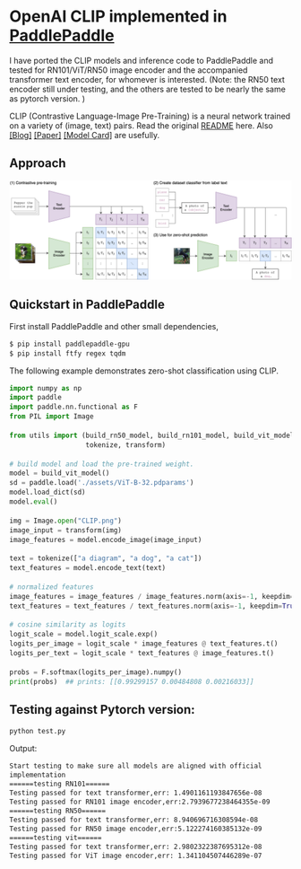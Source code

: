 # OpenAI CLIP implemented in [PaddlePaddle](https://github.com/PaddlePaddle/Paddle)

I have ported the CLIP models and inference code to PaddlePaddle and tested for RN101/ViT/RN50 image encoder and the accompanied transformer text encoder, for whomever is interested. (Note: the RN50 text encoder still under testing, and the others are tested to be  nearly the same as pytorch version. )

CLIP (Contrastive Language-Image Pre-Training) is a neural network trained on a variety of (image, text) pairs. Read the original [README](./README_orig.md) here. Also
[[Blog]](https://openai.com/blog/clip/) [[Paper]](https://arxiv.org/abs/2103.00020) [[Model Card]](model-card.md) are usefully.

## Approach

![CLIP](CLIP.png)

## Quickstart in PaddlePaddle
First install PaddlePaddle and other small dependencies,
``` bash
$ pip install paddlepaddle-gpu
$ pip install ftfy regex tqdm
```
The following example demonstrates zero-shot classification using CLIP.

``` python
import numpy as np
import paddle
import paddle.nn.functional as F
from PIL import Image

from utils import (build_rn50_model, build_rn101_model, build_vit_model,
                   tokenize, transform)

# build model and load the pre-trained weight.
model = build_vit_model()
sd = paddle.load('./assets/ViT-B-32.pdparams')
model.load_dict(sd)
model.eval()

img = Image.open("CLIP.png")
image_input = transform(img)
image_features = model.encode_image(image_input)

text = tokenize(["a diagram", "a dog", "a cat"])
text_features = model.encode_text(text)

# normalized features
image_features = image_features / image_features.norm(axis=-1, keepdim=True)
text_features = text_features / text_features.norm(axis=-1, keepdim=True)

# cosine similarity as logits
logit_scale = model.logit_scale.exp()
logits_per_image = logit_scale * image_features @ text_features.t()
logits_per_text = logit_scale * text_features @ image_features.t()

probs = F.softmax(logits_per_image).numpy()
print(probs)  ## prints: [[0.99299157 0.00484808 0.00216033]]


```


## Testing against Pytorch version:
``` sh
python test.py
```
Output:

``` Terminal
Start testing to make sure all models are aligned with official implementation
======testing RN101======
Testing passed for text transformer,err: 1.4901161193847656e-08
Testing passed for RN101 image encoder,err:2.7939677238464355e-09
======testing RN50======
Testing passed for text transformer,err: 8.940696716308594e-08
Testing passed for RN50 image encoder,err:5.122274160385132e-09
======testing vit======
Testing passed for text transformer,err: 2.9802322387695312e-08
Testing passed for ViT image encoder,err: 1.341104507446289e-07
```
